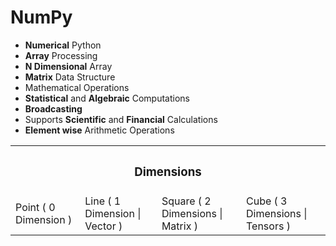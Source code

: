 # NumPy
- **Numerical** Python
- **Array** Processing
- **N Dimensional** Array
- **Matrix** Data Structure
- Mathematical Operations
- **Statistical** and **Algebraic** Computations
- **Broadcasting**
- Supports **Scientific** and **Financial** Calculations
- **Element wise** Arithmetic Operations

<table align="center">
  <tr>
    <th colspan="4"><h3>Dimensions</h3></th>       
  <tr>
  <tr>
    <td>Point ( 0 Dimension )</td>
    <td>Line ( 1 Dimension | Vector )</td>
    <td>Square ( 2 Dimensions | Matrix )</td>
    <td>Cube ( 3 Dimensions | Tensors )</td>
  </tr>  
</table>
